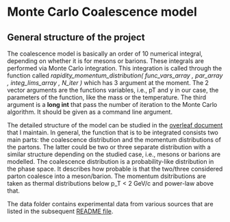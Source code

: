 # Monte Carlo Coalescence model

## General structure of the project

The coalescence model is basically an order of 10 numerical integral, depending on whether it is for mesons or barions. These integrals are performed via Monte Carlo integration. This integration is called through the function called *rapidity_momentum_distribution( func_vars_array , par_array , integ_lims_array , N_iter )* which has 3 argument at the moment. The 2 vector arguments are the functions variables, i.e., pT and y in our case, the parameters of the function, like the mass or the temperature. The third argument is a **long int** that pass the number of iteration to the Monte Carlo algorithm. It should be given as a command line argument.

The detailed structure of the model can be studied in the [overleaf document](https://www.overleaf.com/project/622f15b1b8ea1e1d0f2566c8) that I maintain. In general, the function that is to be integrated consists two main parts: the coalescence distribution and the momentum distributions of the partons. The latter could be two or three separate distribution with a similar structure depending on the studied case, i.e., mesons or barions are modelled. The coalescence distribution is a probability-like distribution in the phase space. It describes how probable is that the two/three considered parton coalesce into a meson/barion. The momentum dsitributions are taken as thermal distributions below p_T < 2 GeV/c and power-law above that.

The data folder contains experimental data from various sources that are listed in the subsequent [README file]().